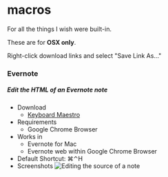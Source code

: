 # macros

For all the things I wish were built-in.

These are for **OSX only**.

Right-click download links and select "Save Link As..."

### Evernote


##### Edit the HTML of an Evernote note

- Download
    - [Keyboard Maestro](https://raw.github.com/smj10j/macros/master/Evernote/KeyboardMaestro/EditEvernoteAsHTML.kmmacros)
- Requirements
    - Google Chrome Browser
- Works in
    - Evernote for Mac
    - Evernote web within Google Chrome Browser
- Default Shortcut: ⌘⌃H
- Screenshots
    ![Editing the source of a note](https://dl.dropboxusercontent.com/u/3015062/Github/smj10j/macros/EditEvernoteAsHtml.png "Editing a note")